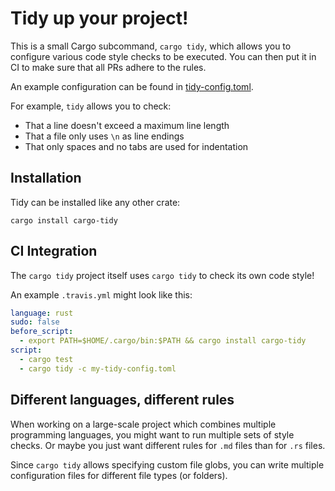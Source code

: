 # Tidy up your project!

This is a small Cargo subcommand, `cargo tidy`, which allows you to configure
various code style checks to be executed. You can then put it in CI to make sure
that all PRs adhere to the rules.

An example configuration can be found in [tidy-config.toml](./tidy-config.toml).

For example, `tidy` allows you to check:

* That a line doesn't exceed a maximum line length
* That a file only uses `\n` as line endings
* That only spaces and no tabs are used for indentation

## Installation

Tidy can be installed like any other crate:
```
cargo install cargo-tidy
```

## CI Integration

The `cargo tidy` project itself uses `cargo tidy` to check its own code style!

An example `.travis.yml` might look like this:

```yml
language: rust
sudo: false
before_script:
  - export PATH=$HOME/.cargo/bin:$PATH && cargo install cargo-tidy
script:
  - cargo test
  - cargo tidy -c my-tidy-config.toml
```

## Different languages, different rules

When working on a large-scale project which combines multiple programming
languages, you might want to run multiple sets of style checks. Or maybe you
just want different rules for `.md` files than for `.rs` files.

Since `cargo tidy` allows specifying custom file globs, you can write multiple
configuration files for different file types (or folders).
